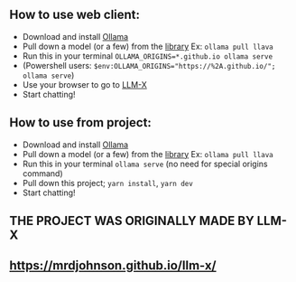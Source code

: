 ## How to use web client:

- Download and install [Ollama](https://ollama.com/)
- Pull down a model (or a few) from the [library](https://ollama.com/library) Ex: `ollama pull llava`
- Run this in your terminal `OLLAMA_ORIGINS=*.github.io ollama serve`
- (Powershell users: `$env:OLLAMA_ORIGINS="https://%2A.github.io/"; ollama serve`)
- Use your browser to go to [LLM-X](https://mrdjohnson.github.io/llm-x/)
- Start chatting!

## How to use from project:

- Download and install [Ollama](https://ollama.com/)
- Pull down a model (or a few) from the [library](https://ollama.com/library) Ex: `ollama pull llava`
- Run this in your terminal `ollama serve` (no need for special origins command)
- Pull down this project; `yarn install`, `yarn dev`
- Start chatting!


## THE PROJECT WAS ORIGINALLY MADE BY LLM-X
## https://mrdjohnson.github.io/llm-x/
